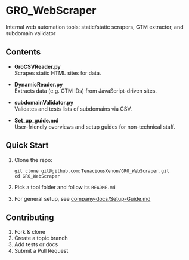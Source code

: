 # GRO_WebScraper
Internal web automation tools: static/static scrapers, GTM extractor, and subdomain validator

## Contents

- **GroCSVReader.py**  
  Scrapes static HTML sites for data.

- **DynamicReader.py**  
  Extracts data (e.g. GTM IDs) from JavaScript-driven sites.

- **subdomainValidator.py**  
  Validates and tests lists of subdomains via CSV.

- **Set_up_guide.md**  
  User-friendly overviews and setup guides for non-technical staff.

## Quick Start

1. Clone the repo:  
   ```
   git clone git@github.com:TenaciousXenon/GRO_WebScraper.git
   cd GRO_WebScraper
   ```

2. Pick a tool folder and follow its `README.md`  
3. For general setup, see [company-docs/Setup-Guide.md](Set_up_guide.md)

## Contributing

1. Fork & clone  
2. Create a topic branch  
3. Add tests or docs  
4. Submit a Pull Request

